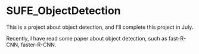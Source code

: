 # SUFE_ObjectDetection
This is a project about object detection, and I'll complete this project in July.

Recently, I have read some paper about object detection, such as fast-R-CNN, faster-R-CNN.

